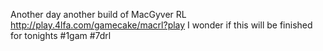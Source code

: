 Another day another build of MacGyver RL http://play.4lfa.com/gamecake/macrl?play I wonder if this will be finished for tonights #1gam #7drl